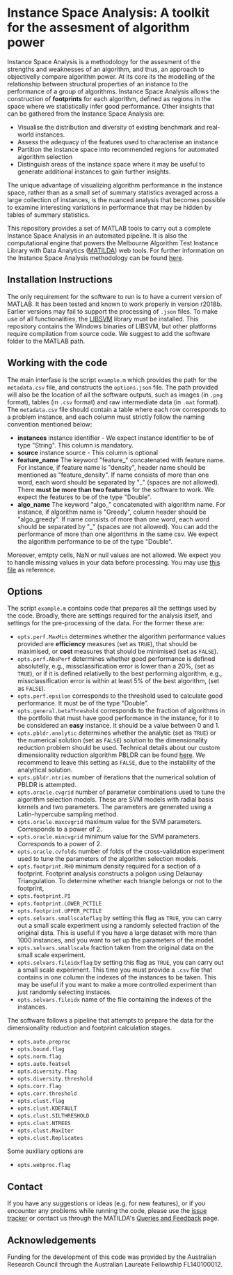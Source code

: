 Instance Space Analysis: A toolkit for the assesment of algorithm power
===

Instance Space Analysis is a methodology for the assesment of the strengths and weaknesses of an algorithm, and thus, an approach to objectivelly compare algorithm power. At its core its the modelling of the relationship between structural properties of an instance to the performance of a group of algorithms. Instance Space Analysis allows the construction of **footprints** for each algorithm, defined as regions in the space where we statistically infer good performance. Other insights that can be gathered from the Instance Space Analysis are:

* Visualise the distribution and diversity of existing benchmark and real-world instances.
* Assess the adequacy of the features used to characterise an instance
* Partition the instance space into recommended regions for automated algorithm selection
* Distinguish areas of the instance space where it may be useful to generate additional instances to gain further insights.

The unique advantage of visualizing algorithm performance in the instance space, rather than as a small set of summary statistics averaged across a large collection of instances, is the nuanced analysis that becomes possible to examine interesting variations in performance that may be hidden by tables of summary statistics.

This repository provides a set of MATLAB tools to carry out a complete Instance Space Analysis in an automated pipeline. It is also the  computational engine that powers the Melbourne Algorithm Test Instance Library with Data Analytics ([MATILDA](http://matilda.unimelb.edu.au/)) web tools. For further information on the Instance Space Analysis methodology can be found [here](http://matilda.unimelb.edu.au/our-methodology).


Installation Instructions
---

The only requirement for the software to run is to have a current version of MATLAB. It has been tested and known to work properly in version r2018b. Earlier versions may fail to support the processing of ```.json``` files. To make use of all functionalities, the [LIBSVM](https://www.csie.ntu.edu.tw/~cjlin/libsvm/) library must be installed. This repository contains the Windows binaries of LIBSVM, but other platforms require compilation from source code. We suggest to add the software folder to the MATLAB path.


Working with the code
---

The main interfase is the script ```example.m``` which provides the path for the ```metadata.csv``` file, and constructs the ```options.json``` file. The path provided will also be the location of all the software outputs, such as images (in ```.png``` format), tables (in ```.csv``` format) and raw intermediate data (in ```.mat``` format). The ```metadata.csv``` file should contain a table where each row corresponds to a problem instance, and each column must strictly follow the naming convention mentioned below:

* **instances** instance identifier - We expect instance identifier to be of type "String". This column is mandatory.
* **source** instance source - This column is optional
* **feature_name** The keyword "feature_" concatenated with feature name. For instance, if feature name is "density", header name should be mentioned as "feature_density". If name consists of more than one word, each word should be separated by "_" (spaces are not allowed). There **must be more than two features** for the software to work. We expect the features to be of the type "Double".
* **algo_name** The keyword "algo_" concatenated with algorithm name. For instance, if algorithm name is "Greedy", column header should be "algo_greedy". If name consists of more than one word, each word should be separated by "_" (spaces are not allowed). You can add the performance of more than one algorithms in the same csv. We expect the algorithm performance to be of the type "Double".

Moreover, emtpty cells, NaN or null values are not allowed. We expect you to handle missing values in your data before processing. You may use [this file](https://matilda.unimelb.edu.au/matildadata/graph_coloring_problem/metadata.csv) as reference.


Options
---

The script ```example.m``` contains code that prepares all the settings used by the code. Broadly, there are settings required for the analysis itself, and settings for the pre-processing of the data. For the former these are:

* ```opts.perf.MaxMin``` determines whether the algorithm performance values provided are **efficiency** measures (set as ```TRUE```), that should be maximised, or **cost** measures that should be minimised (set as ```FALSE```).
* ```opts.perf.AbsPerf``` determines whether good performance is defined absolutelly, e.g., missclassification error is lower than a 20%, (set as ```TRUE```), or if it is defined relativelly to the best performing algorithm, e.g., missclassification error is within at least 5% of the best algorithm, (set as ```FALSE```).
* ```opts.perf.epsilon``` corresponds to the threshold used to calculate good performance. It must be of the type "Double".
* ```opts.general.betaThreshold``` corresponds to the fraction of algorithms in the portfolio that must have good performance in the instance, for it to be considered an **easy** instance. It should be a value between 0 and 1.
* ```opts.pbldr.analytic``` determines whether the analytic (set as ```TRUE```) or the numerical solution (set as ```FALSE```) solution to the dimensionality reduction problem should be used. Technical details about our custom dimensionality reduction algorithm PBLDR can be found [here](https://doi.org/10.1007/s10994-017-5629-5). We recommend to leave this setting as ```FALSE```, due to the instability of the analyitical solution.
* ```opts.pbldr.ntries``` number of iterations that the numerical solution of PBLDR is attempted.
* ```opts.oracle.cvgrid``` number of parameter combinations used to tune the algorithm selection models. These are SVM models with radial basis kernels and two parameters. The parameters are generated using a Latin-hypercube sampling method.
* ```opts.oracle.maxcvgrid``` maximum value for the SVM parameters. Corresponds to a power of 2.
* ```opts.oracle.mincvgrid``` minimum value for the SVM parameters. Corresponds to a power of 2.
* ```opts.oracle.cvfolds``` number of folds of the cross-validation experiment used to tune the parameters of the algorithm selection models.
* ```opts.footprint.RHO``` minimum density required for a section of a footprint. Footprint analysis constructs a poligon using Delaunay Triangulation. To determine whether each triangle belongs or not to the footprint, 
* ```opts.footprint.PI```
* ```opts.footprint.LOWER_PCTILE```
* ```opts.footprint.UPPER_PCTILE```
* ```opts.selvars.smallscaleflag``` by setting this flag as ```TRUE```, you can carry out a small scale experiment using a randomly selected fraction of the original data. This is useful if you have a large dataset with more than 1000 instances, and you want to set up the parameters of the model.
* ```opts.selvars.smallscale``` fraction taken from the original data on the small scale experiment.
* ```opts.selvars.fileidxflag``` by setting this flag as ```TRUE```, you can carry out a small scale experiment. This time you must provide a ```.csv``` file that contains in one column the indexes of the instances to be taken. This may be useful if you want to make a more controlled experiment than just randomly selecting instaces.
* ```opts.selvars.fileidx``` name of the file containing the indexes of the instances.

The software follows a pipeline that attempts to prepare the data for the dimensionality reduction and footprint calculation stages. 

* ```opts.auto.preproc```
* ```opts.bound.flag```
* ```opts.norm.flag```
* ```opts.auto.featsel```
* ```opts.diversity.flag```
* ```opts.diversity.threshold```
* ```opts.corr.flag```
* ```opts.corr.threshold```
* ```opts.clust.flag```
* ```opts.clust.KDEFAULT```
* ```opts.clust.SILTHRESHOLD```
* ```opts.clust.NTREES```
* ```opts.clust.MaxIter```
* ```opts.clust.Replicates```

Some auxiliary options are

* ```opts.webproc.flag```


Contact
-------

If you have any suggestions or ideas (e.g. for new features), or if you encounter any problems while running the code, please use the [issue tracker](https://github.com/andremun/InstanceSpace/issues) or contact us through the MATILDA's [Queries and Feedback](http://matilda.unimelb.edu.au/contact-us) page.


Acknowledgements
---

Funding for the development of this code was provided by the Australian Research Council through the Australian Laureate Fellowship FL140100012.

